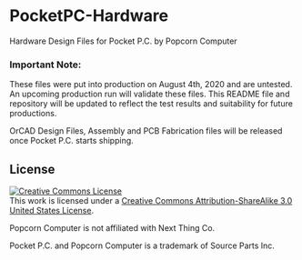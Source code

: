 # PocketPC-Hardware
Hardware Design Files for Pocket P.C. by Popcorn Computer

### Important Note:
These files were put into production on August 4th, 2020 and are untested.
An upcoming production run will validate these files. This README file and repository will be updated to reflect the test results and suitability for future productions.

OrCAD Design Files, Assembly and PCB Fabrication files will be released once Pocket P.C. starts shipping.

## License
<a rel="license" href="http://creativecommons.org/licenses/by-sa/3.0/us/"><img alt="Creative Commons License" style="border-width:0" src="https://i.creativecommons.org/l/by-sa/3.0/us/88x31.png" /></a><br />This work is licensed under a <a rel="license" href="http://creativecommons.org/licenses/by-sa/3.0/us/">Creative Commons Attribution-ShareAlike 3.0 United States License</a>.

Popcorn Computer is not affiliated with Next Thing Co.

Pocket P.C. and Popcorn Computer is a trademark of Source Parts Inc.

